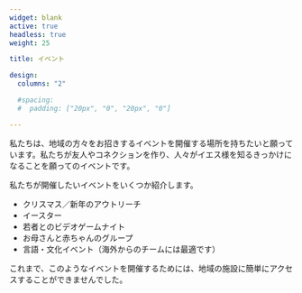 ```yaml
---
widget: blank
active: true
headless: true
weight: 25

title: イベント

design:
  columns: "2"

  #spacing:
  #  padding: ["20px", "0", "20px", "0"]

---
```


私たちは、地域の方々をお招きするイベントを開催する場所を持ちたいと願っています。私たちが友人やコネクションを作り、人々がイエス様を知るきっかけになることを願ってのイベントです。

私たちが開催したいイベントをいくつか紹介します。

* クリスマス／新年のアウトリーチ
* イースター
* 若者とのビデオゲームナイト
* お母さんと赤ちゃんのグループ
* 言語・文化イベント（海外からのチームには最適です）

これまで、このようなイベントを開催するためには、地域の施設に簡単にアクセスすることができませんでした。
